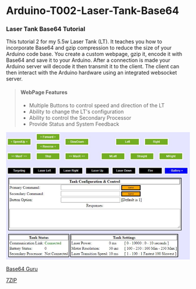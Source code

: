 # Arduino-T002-Laser-Tank-Base64

### Laser Tank Base64 Tutorial
This tutorial 2 for my 5.5w Laser Tank (LT).  It teaches you how to incorporate Base64 and gzip compression to reduce the size of your Arduino code base.  You create a custom webpage, gzip it, encode it with Base64 and save it to your Arduino.  After a connection is made your Arduino server will decode it then transmit it to the client.  The client can then interact with the Arduino hardware using an integrated websocket server.

> #### WebPage Features
> - Multiple Buttons to control speed and direction of the LT
> - Ability to change the LT's configuration
> - Ability to control the Secondary Processor
> - Provide Status and System Feedback

![LT WebPage](/Images/LaserTankWebPage.JPG)




[Base64 Guru](https://base64.guru/)

[7ZIP](https://www.7-zip.org/)

